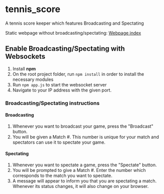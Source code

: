 # tennis_score
A tennis score keeper which features Broadcasting and Spectating

Static webpage without broadcasting/spectating: [Webpage index](https://themetalfleece.github.io/tennis_score/)

## Enable Broadcasting/Spectating with Websockets

1. Install **npm**
2. On the root project folder, run `npm install` in order to install the necessary modules
3. Run `npm app.js` to start the websocket server
4. Navigate to your IP address with the given port.

### Broadcasting/Spectating instructions

#### Broadcasting
1. Whenever you want to broadcast your game, press the "Broadcast" button.
2. You will be given a Match #. This number is unique for your match and spectators can use it to spectate your game.

#### Spectating
1. Whenever you want to spectate a game, press the "Spectate" button.
2. You will be prompted to give a Match #. Enter the number which corresponds to the match you want to spectate.
3. A message will appear to inform you that you are spectating a match. Whenever its status changes, it will also change on your browser.